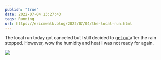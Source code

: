 ```yaml
---
publish: "true"
date: 2022-07-04 13:27:43
tags: Running
url: https://ericmwalk.blog/2022/07/04/the-local-run.html
---
```


The local run today got canceled but I still decided to [get out](http://www.strava.com/activities/7415400064)after the rain stopped. However, wow the humidity and heat I was not ready for again.

![](https://ericmwalk.blog/uploads/2022/0e339e95fc.jpg)